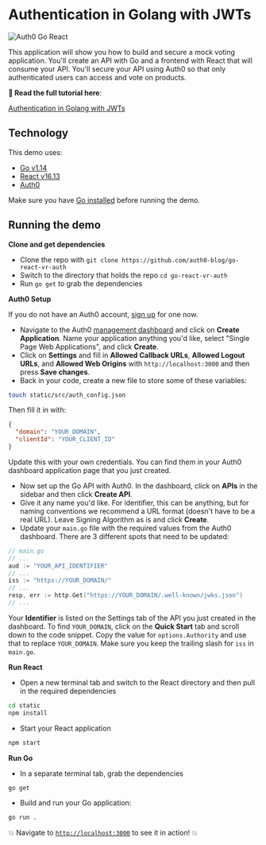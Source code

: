 # Authentication in Golang with JWTs

![Auth0 Go React](https://cdn.auth0.com/blog/go-auth/go-react-app-final.png)

This application will show you how to build and secure a mock voting application. You'll create an API with Go and a frontend with React that will consume your API. You'll secure your API using Auth0 so that only authenticated users can access and vote on products.

**🚀 Read the full tutorial here**:

[Authentication in Golang with JWTs](https://auth0.com/blog/authentication-in-golang)

## Technology

This demo uses:

- [Go v1.14](https://golang.org/)
- [React v16.13](https://reactjs.org/)
- [Auth0](https://auth0.com/)

Make sure you have [Go installed](https://golang.org/doc/install) before running the demo.

## Running the demo

**Clone and get dependencies**

* Clone the repo with `git clone https://github.com/auth0-blog/go-react-vr-auth`
* Switch to the directory that holds the repo `cd go-react-vr-auth`
* Run `go get` to grab the dependencies

**Auth0 Setup**

If you do not have an Auth0 account, [sign up](https://auth0.com/signup) for one now.

* Navigate to the Auth0 [management dashboard](https://manage.auth0.com/) and click on **Create Application**. Name your application anything you'd like, select "Single Page Web Applications", and click **Create**.
* Click on **Settings** and fill in **Allowed Callback URLs**, **Allowed Logout URLs**, and **Allowed Web Origins** with `http://localhost:3000` and then press **Save changes**.
* Back in your code, create a new file to store some of these variables:

```bash
touch static/src/auth_config.json
```

Then fill it in with:

```json
{
  "domain": "YOUR_DOMAIN",
  "clientId": "YOUR_CLIENT_ID"
}
```

Update this with your own credentials. You can find them in your Auth0 dashboard application page that you just created.

* Now set up the Go API with Auth0. In the dashboard, click on **APIs** in the sidebar and then click **Create API**.
* Give it any name you'd like. For identifier, this can be anything, but for naming conventions we recommend a URL format (doesn't have to be a real URL). Leave Signing Algorithm as is and click **Create**.
* Update your `main.go` file with the required values from the Auth0 dashboard. There are 3 different spots that need to be updated:

```go
// main.go
// ...
aud := "YOUR_API_IDENTIFIER"
// ...
iss := "https://YOUR_DOMAIN/"
// ...  
resp, err := http.Get("https://YOUR_DOMAIN/.well-known/jwks.json")
// ...
```

Your **Identifier** is listed on the Settings tab of the API you just created in the dashboard. To find `YOUR_DOMAIN`, click on the **Quick Start** tab and scroll down to the code snippet. Copy the value for `options.Authority` and use that to replace `YOUR_DOMAIN`. Make sure you keep the trailing slash for `iss` in `main.go`.

**Run React**

* Open a new terminal tab and switch to the React directory and then pull in the required dependencies

```bash
cd static
npm install
```

* Start your React application

```bash
npm start
```

**Run Go**

* In a separate terminal tab, grab the dependencies

```bash
go get
```

* Build and run your Go application:

```bash
go run .
```

💥 Navigate to [`http://localhost:3000`](http://localhost:3000) to see it in action! 💥
